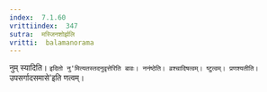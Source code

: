 ```yaml
---
index:  7.1.60
vrittiindex:  347
sutra:  मस्जिनशोर्झलि
vritti:  balamanorama 
---
```


नुम् स्यादिति। `इदितो नु'मित्यतस्तदनुवृत्तेरिति बावः। ननंष्ठेति। व्रश्चादिषत्वम्। ष्टुत्वम्। प्रणश्यतीति। `उपसर्गादसमासे'इति णत्वम्।

